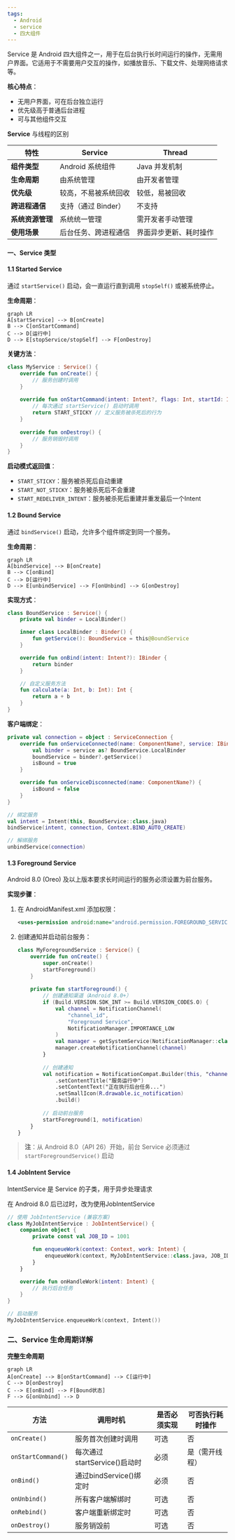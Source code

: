 ```yaml
---
tags:
  - Android
  - service
  - 四大组件
---
```

Service 是 Android 四大组件之一，用于在后台执行长时间运行的操作，无需用户界面。它适用于不需要用户交互的操作，如播放音乐、下载文件、处理网络请求等。

**核心特点**：
- 无用户界面，可在后台独立运行
- 优先级高于普通后台进程
- 可与其他组件交互

**Service** 与线程的区别

| 特性         | Service       | Thread      |
| ---------- | ------------- | ----------- |
| **组件类型**   | Android 系统组件  | Java 并发机制   |
| **生命周期**   | 由系统管理         | 由开发者管理      |
| **优先级**    | 较高，不易被系统回收    | 较低，易被回收     |
| **跨进程通信**  | 支持（通过 Binder） | 不支持         |
| **系统资源管理** | 系统统一管理        | 需开发者手动管理    |
| **使用场景**   | 后台任务、跨进程通信    | 界面异步更新、耗时操作 |
#### 一、Service 类型

#### 1.1 Started Service

通过 `startService()` 启动，会一直运行直到调用 `stopSelf()` 或被系统停止。

**生命周期**：
```mermaid
graph LR
A[startService] --> B[onCreate]
B --> C[onStartCommand]
C --> D[运行中]
D --> E[stopService/stopSelf] --> F[onDestroy]
```

**关键方法**：

```kotlin
class MyService : Service() {
    override fun onCreate() {
        // 服务创建时调用
    }
    
    override fun onStartCommand(intent: Intent?, flags: Int, startId: Int): Int {
        // 每次通过 startService() 启动时调用
        return START_STICKY // 定义服务被杀死后的行为
    }
    
    override fun onDestroy() {
        // 服务销毁时调用
    }
}
```

**启动模式返回值**：
- `START_STICKY`：服务被杀死后自动重建
- `START_NOT_STICKY`：服务被杀死后不会重建
- `START_REDELIVER_INTENT`：服务被杀死后重建并重发最后一个Intent

#### 1.2 Bound Service
通过 `bindService()` 启动，允许多个组件绑定到同一个服务。

**生命周期**：
```mermaid
graph LR
A[bindService] --> B[onCreate]
B --> C[onBind]
C --> D[运行中]
D --> E[unbindService] --> F[onUnbind] --> G[onDestroy]
```

**实现方式**：
```kotlin
class BoundService : Service() {
    private val binder = LocalBinder()

    inner class LocalBinder : Binder() {
        fun getService(): BoundService = this@BoundService
    }

    override fun onBind(intent: Intent?): IBinder {
        return binder
    }

    // 自定义服务方法
    fun calculate(a: Int, b: Int): Int {
        return a + b
    }
}
```

**客户端绑定**：
```kotlin
private val connection = object : ServiceConnection {
    override fun onServiceConnected(name: ComponentName?, service: IBinder?) {
        val binder = service as? BoundService.LocalBinder
        boundService = binder?.getService()
        isBound = true
    }

    override fun onServiceDisconnected(name: ComponentName?) {
        isBound = false
    }
}

// 绑定服务
val intent = Intent(this, BoundService::class.java)
bindService(intent, connection, Context.BIND_AUTO_CREATE)

// 解绑服务
unbindService(connection)
```

#### 1.3 Foreground Service

Android 8.0 (Oreo) 及以上版本要求长时间运行的服务必须设置为前台服务。

**实现步骤**：
1. 在 AndroidManifest.xml 添加权限：
   ```xml
   <uses-permission android:name="android.permission.FOREGROUND_SERVICE" />
   ```
   
2. 创建通知并启动前台服务：
   ```kotlin
   class MyForegroundService : Service() {
       override fun onCreate() {
           super.onCreate()
           startForeground()
       }
       
       private fun startForeground() {
           // 创建通知渠道（Android 8.0+）
           if (Build.VERSION.SDK_INT >= Build.VERSION_CODES.O) {
               val channel = NotificationChannel(
                   "channel_id", 
                   "Foreground Service", 
                   NotificationManager.IMPORTANCE_LOW
               )
               val manager = getSystemService(NotificationManager::class.java)
               manager.createNotificationChannel(channel)
           }
           
           // 创建通知
           val notification = NotificationCompat.Builder(this, "channel_id")
               .setContentTitle("服务运行中")
               .setContentText("正在执行后台任务...")
               .setSmallIcon(R.drawable.ic_notification)
               .build()
           
           // 启动前台服务
           startForeground(1, notification)
       }
   }
   ```

> **注**：从 Android 8.0（API 26）开始，前台 Service 必须通过 `startForegroundService()` 启动

#### 1.4 JobIntent Service 

IntentService 是 Service 的子类，用于异步处理请求

在 Android 8.0 后已过时，改为使用JobIntentService

```kotlin
// 使用 JobIntentService (兼容方案)
class MyJobIntentService : JobIntentService() {
    companion object {
        private const val JOB_ID = 1001

        fun enqueueWork(context: Context, work: Intent) {
            enqueueWork(context, MyJobIntentService::class.java, JOB_ID, work)
        }
    }

    override fun onHandleWork(intent: Intent) {
        // 执行后台任务
    }
}

// 启动服务
MyJobIntentService.enqueueWork(context, Intent())
```
### 二、Service 生命周期详解

**完整生命周期**

```mermaid
graph LR
A[onCreate] --> B[onStartCommand] --> C[运行中]
C --> D[onDestroy]
C --> E[onBind] --> F[Bound状态]
F --> G[onUnbind] --> D
```

| 方法                 | 调用时机                  | 是否必须实现 | 可否执行耗时操作 |
| ------------------ | --------------------- | ------ | -------- |
| `onCreate()`       | 服务首次创建时调用             | 可选     | 否        |
| `onStartCommand()` | 每次通过startService()启动时 | 必须     | 是（需开线程）  |
| `onBind()`         | 通过bindService()绑定时    | 必须     | 否        |
| `onUnbind()`       | 所有客户端解绑时              | 可选     | 否        |
| `onRebind()`       | 客户端重新绑定时              | 可选     | 否        |
| `onDestroy()`      | 服务销毁前                 | 可选     | 否        |

